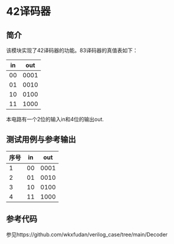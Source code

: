 42译码器
======

简介
---
该模块实现了42译码器的功能。83译码器的真值表如下：

| in  | out  |
| --- | ---- |
| 00  | 0001 |
| 01  | 0010 |
| 10  | 0100 |
| 11  | 1000 |

本电路有一个2位的输入in和4位的输出out.

测试用例与参考输出
---

| 序号 | in  | out  |
| ---- | --- | ---- |
| 1    | 00  | 0001 |
| 2    | 01  | 0010 |
| 3    | 10  | 0100 |
| 4    | 11  | 1000 |

参考代码
---
参见https://github.com/wkxfudan/verilog_case/tree/main/Decoder